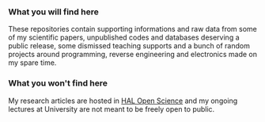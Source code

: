 ### What you will find here
These repositories contain supporting informations and raw data from some of my scientific papers, unpublished codes and databases deserving a public release, some dismissed teaching supports and a bunch of random projects around programming, reverse engineering and electronics made on my spare time.

### What you won't find here
My research articles are hosted in [HAL Open Science](https://hal.science/) and my ongoing lectures at University are not meant to be freely open to public.
